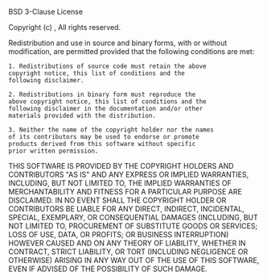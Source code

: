 BSD 3-Clause License

Copyright (c) <year>, <name of author> All rights reserved.

Redistribution and use in source and binary forms, with or 
    without modification, are permitted provided that the 
    following conditions are met:

    1. Redistributions of source code must retain the above
    copyright notice, this list of conditions and the 
    following disclaimer.

    2. Redistributions in binary form must reproduce the 
    above copyright notice, this list of conditions and the
    following disclaimer in the documentation and/or other 
    materials provided with the distribution.

    3. Neither the name of the copyright holder nor the names
    of its contributors may be used to endorse or promote 
    products derived from this software without specific 
    prior written permission.

THIS SOFTWARE IS PROVIDED BY THE COPYRIGHT HOLDERS AND CONTRIBUTORS
    "AS IS" AND ANY EXPRESS OR IMPLIED WARRANTIES, INCLUDING,
    BUT NOT LIMITED TO, THE IMPLIED WARRANTIES OF MERCHANTABILITY
    AND FITNESS FOR A PARTICULAR PURPOSE ARE DISCLAIMED.
    IN NO EVENT SHALL THE COPYRIGHT HOLDER OR CONTRIBUTORS BE
    LIABLE FOR ANY DIRECT, INDIRECT, INCIDENTAL, SPECIAL, 
    EXEMPLARY, OR CONSEQUENTIAL DAMAGES (INCLUDING,
    BUT NOT LIMITED TO, PROCUREMENT OF SUBSTITUTE GOODS OR SERVICES;
    LOSS OF USE, DATA, OR PROFITS; OR BUSINESS INTERRUPTION) 
    HOWEVER CAUSED AND ON ANY THEORY OF LIABILITY,
    WHETHER IN CONTRACT, STRICT LIABILITY, OR TORT 
    (INCLUDING NEGLIGENCE OR OTHERWISE) ARISING IN ANY WAY OUT OF 
    THE USE OF THIS SOFTWARE, EVEN IF ADVISED OF THE POSSIBILITY OF SUCH DAMAGE.
